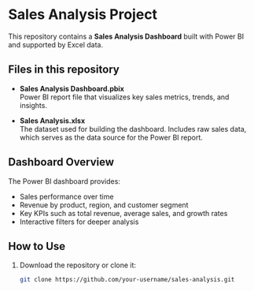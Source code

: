 # Sales Analysis Project

This repository contains a **Sales Analysis Dashboard** built with Power BI and supported by Excel data.

## Files in this repository

- **Sales Analysis Dashboard.pbix**  
  Power BI report file that visualizes key sales metrics, trends, and insights.

- **Sales Analysis.xlsx**  
  The dataset used for building the dashboard. Includes raw sales data, which serves as the data source for the Power BI report.

## Dashboard Overview

The Power BI dashboard provides:
- Sales performance over time
- Revenue by product, region, and customer segment
- Key KPIs such as total revenue, average sales, and growth rates
- Interactive filters for deeper analysis

## How to Use

1. Download the repository or clone it:
   ```bash
   git clone https://github.com/your-username/sales-analysis.git
